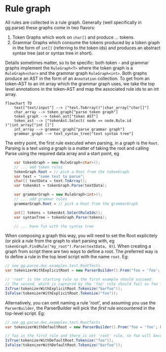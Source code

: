 Rule graph
==========

All rules are collected in a rule graph. Generally (well specifically in gg.parse) these graphs come in two flavors: 

1) Token Graphs which work on `char[]` and produce ... tokens. 
2) Grammar Graphs which consume the tokens produced by a token graph in the form of `int[]` (referring to the token ids) and produces an abstract syntax tree (ast or syntax tree in short). 

Details sometimes matter, so to be specific: both token - and grammar graphs implement the `RuleGraph<T>` where the token graph is a `RuleGraph<char>` and the grammar graph `RuleGraph<int>`. Both graphs produce an AST in the form of an `Annotation` collection. To get from an token-AST to an int array which the grammar graph uses, we take the top level annotations in the token-AST and map the associated rule ids to an int array.

```mermaid
flowchart TD
    text["text/input"] --> |"text.ToArray()"|char_array["char[]"]
    char_array --> token_graph["parse token graph"]
    token_graph --> token_ast["token AST"]
    token_ast --> |"tokenAst.Select( node => node.Rule.id )"|int_array["int []"]
    int_array --> grammar_graph["parse grammar graph"]
    grammar_graph --> text_syntax_tree["text syntax tree"]
```

The entry point, the first rule executed when parsing, in a graph is the `Root`. Parsing is a text using a graph is a matter of taking the root and calling Parse using the required data array and a start point, eg

```csharp
    var tokenGraph = new RuleGraph<char>();
    // ... add token rules
    tokenGraph.Root = // pick a Root from the tokenGraph
    var text = "some text to parse";
    char[] textData = text.ToArray();
    var tokenAst = tokenGraph.Parse(textData);

    var grammarGraph = new RuleGraph<int>();
    // ... add grammar rules
    grammarGraph.Root = // pick a Root from the grammarGraph 

    int[] tokens = tokenAst.SelectRuleIds();
    var syntaxTree = tokenGraph.Parse(tokens);

    // ... have fun with the syntax tree
```

When composing a graph this way, you will need to set the Root explicitely (or pick a rule from the graph to start parsing with, eg `tokenGraph.FindRule("my_root").Parse(textData, 0)`). When creating a graph from script there are two ways to define a root. The preferred way is to define a rule in the top level script with the name `root`. Eg:

```csharp
// see gg.parse.doc.examples.test.RootTests
var tokenizerWithExplicitRoot = new ParserBuilder().From("foo = 'foo'; root = 'bar', foo;");

// 'root' is the starting rule so the first example should succeed. 
// The second, which is captured by the 'foo' rule should fail as foo is NOT the starting rule
IsTrue(tokenizerWithExplicitRoot.Tokenize("barfoo"));
IsFalse(tokenizerWithExplicitRoot.Tokenize("foo"));
```

Alternatively, you can omit naming a rule 'root', and assuming you use the `ParserBuilder`, the ParserBuilder will pick the _first_ rule encountered in the top-level script. Eg:

```csharp
// see gg.parse.doc.examples.test.RootTests
var tokenizerWithDefaultRoot = new ParserBuilder().From("foo = 'foo'; bar = 'bar', foo;");

// foo is the first rule and there is not 'root' rule, so foo will become the root
IsTrue(tokenizerWithDefaultRoot.Tokenize("foo"));
IsFalse(tokenizerWithDefaultRoot.Tokenize("barfoo"));
```